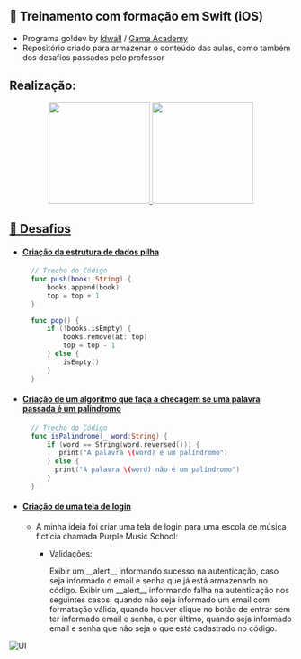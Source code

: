 ## 🍎 Treinamento com formação em Swift (iOS) 
- Programa go!dev by [Idwall](https://idwall.co/) / [Gama Academy](https://www.gama.academy/)
- Repositório criado para armazenar o conteúdo das aulas, como também dos desafios passados pelo professor
## Realização: 
<div align="center">
  <a href="https://github.com/codecampos">
  <img height="180em" src="https://godev-idwall.corporate.gama.academy/wp-content/uploads/sites/20//2021/12/Idwall-logo.svg"/>
  <img height="180em" src="https://godev-idwall.corporate.gama.academy/wp-content/uploads/sites/20//2021/12/MARCA__RGB__GAMA-ACADEMY__COR__HORIZONTAL.svg"/>    
</div>
  
 ## 🚀 Desafios
  - #### [Criação da estrutura de dados pilha](https://github.com/codecampos/swift-training-godev/tree/main/challenges/palindrome/Palindrome.playground)
  
    ```swift
      // Trecho do Código
      func push(book: String) {
          books.append(book)
          top = top + 1
      }
    
      func pop() {
          if (!books.isEmpty) {
              books.remove(at: top)
              top = top - 1
          } else {
              isEmpty()
          }
      }  
    ```
  
  - #### [Criação de um algoritmo que faça a checagem se uma palavra passada é um palíndromo](https://github.com/codecampos/swift-training-godev/tree/main/challenges/stack%20data%20structure)
  
    ```swift
      // Trecho do Código
      func isPalindrome(_ word:String) {
          if (word == String(word.reversed())) {
             print("A palavra \(word) é um palíndromo")
          } else {
            print("A palavra \(word) não é um palíndromo")
          }
      }
    ```
  
  - #### [Criação de uma tela de login](https://github.com/codecampos/swift-training-godev/tree/main/challenges/purple%20music%20school)
    - A minha ideia foi criar uma tela de login para uma escola de música fictícia chamada Purple Music School: 
      - Validações: 
        
        <p>Exibir um __alert__ informando sucesso na autenticação, caso seja informado o email e senha que já está armazenado no código. Exibir um __alert__ informando falha na autenticação nos seguintes casos: quando não seja informado um email com formatação válida, quando houver clique no botão de entrar sem ter informado email e senha, e por último, quando seja informado email e senha que não seja o que está cadastrado no código. </p>
    
 ![UI](https://github.com/codecampos/images/blob/main/Captura%20de%20Tela%202022-03-13%20a%CC%80s%2022.59.12.png)
 </br> </br>
</div>
